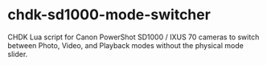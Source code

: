 # chdk-sd1000-mode-switcher
CHDK Lua script for Canon PowerShot SD1000 / IXUS 70 cameras to switch between Photo, Video, and Playback modes without the physical mode slider.
